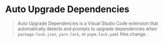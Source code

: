 # Auto Upgrade Dependencies

> Auto Upgrade Dependencies is a Visual Studio Code extension that automatically detects and prompts to upgrade dependencies when `package-lock.json`, `yarn.lock`, or `pnpm-lock.yaml` files change.

